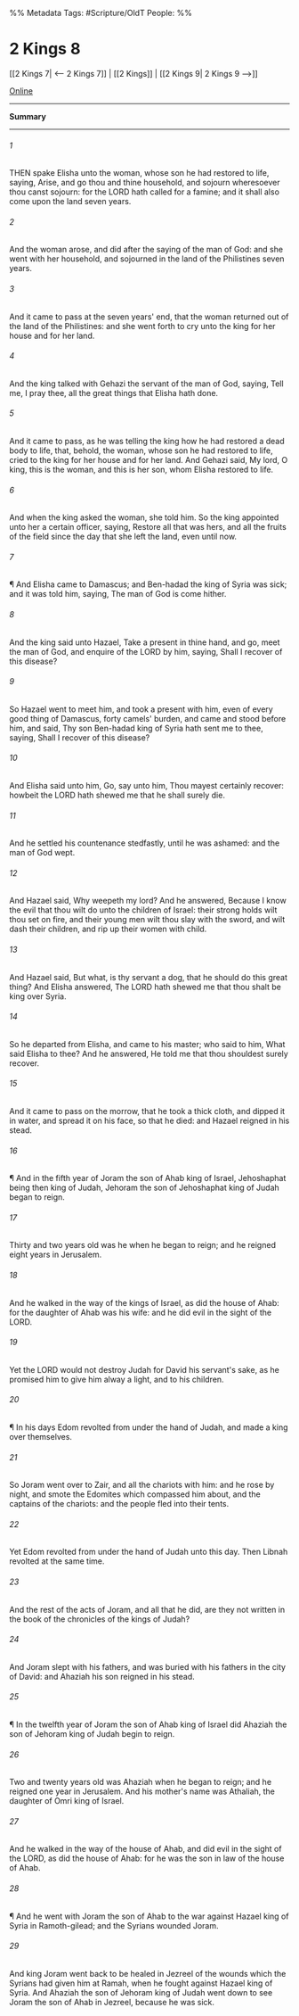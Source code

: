 

%% Metadata
Tags: #Scripture/OldT
People: 
%%
# 2 Kings 8
[[2 Kings 7| <-- 2 Kings 7]] | [[2 Kings]] | [[2 Kings 9| 2 Kings 9 -->]]

[Online](https://churchofjesuschrist.org/study/scriptures/ot/2-kgs/8?lang=eng)

---
__Summary__



---

###### 1
THEN spake Elisha unto the woman, whose son he had restored to life, saying, Arise, and go thou and thine household, and sojourn wheresoever thou canst sojourn: for the LORD hath called for a famine; and it shall also come upon the land seven years.
###### 2
And the woman arose, and did after the saying of the man of God: and she went with her household, and sojourned in the land of the Philistines seven years.
###### 3
And it came to pass at the seven years' end, that the woman returned out of the land of the Philistines: and she went forth to cry unto the king for her house and for her land.
###### 4
And the king talked with Gehazi the servant of the man of God, saying, Tell me, I pray thee, all the great things that Elisha hath done.
###### 5
And it came to pass, as he was telling the king how he had restored a dead body to life, that, behold, the woman, whose son he had restored to life, cried to the king for her house and for her land.  And Gehazi said, My lord, O king, this is the woman, and this is her son, whom Elisha restored to life.
###### 6
And when the king asked the woman, she told him.  So the king appointed unto her a certain officer, saying, Restore all that was hers, and all the fruits of the field since the day that she left the land, even until now.
###### 7
¶ And Elisha came to Damascus; and Ben-hadad the king of Syria was sick; and it was told him, saying, The man of God is come hither.
###### 8
And the king said unto Hazael, Take a present in thine hand, and go, meet the man of God, and enquire of the LORD by him, saying, Shall I recover of this disease?
###### 9
So Hazael went to meet him, and took a present with him, even of every good thing of Damascus, forty camels' burden, and came and stood before him, and said, Thy son Ben-hadad king of Syria hath sent me to thee, saying, Shall I recover of this disease?
###### 10
And Elisha said unto him, Go, say unto him, Thou mayest certainly recover: howbeit the LORD hath shewed me that he shall surely die.
###### 11
And he settled his countenance stedfastly, until he was ashamed: and the man of God wept.
###### 12
And Hazael said, Why weepeth my lord?  And he answered, Because I know the evil that thou wilt do unto the children of Israel: their strong holds wilt thou set on fire, and their young men wilt thou slay with the sword, and wilt dash their children, and rip up their women with child.
###### 13
And Hazael said, But what, is thy servant a dog, that he should do this great thing?  And Elisha answered, The LORD hath shewed me that thou shalt be king over Syria.
###### 14
So he departed from Elisha, and came to his master; who said to him, What said Elisha to thee?  And he answered, He told me that thou shouldest surely recover.
###### 15
And it came to pass on the morrow, that he took a thick cloth, and dipped it in water, and spread it on his face, so that he died: and Hazael reigned in his stead.
###### 16
¶ And in the fifth year of Joram the son of Ahab king of Israel, Jehoshaphat being then king of Judah, Jehoram the son of Jehoshaphat king of Judah began to reign.
###### 17
Thirty and two years old was he when he began to reign; and he reigned eight years in Jerusalem.
###### 18
And he walked in the way of the kings of Israel, as did the house of Ahab: for the daughter of Ahab was his wife: and he did evil in the sight of the LORD.
###### 19
Yet the LORD would not destroy Judah for David his servant's sake, as he promised him to give him alway a light, and to his children.
###### 20
¶ In his days Edom revolted from under the hand of Judah, and made a king over themselves.
###### 21
So Joram went over to Zair, and all the chariots with him: and he rose by night, and smote the Edomites which compassed him about, and the captains of the chariots: and the people fled into their tents.
###### 22
Yet Edom revolted from under the hand of Judah unto this day.  Then Libnah revolted at the same time.
###### 23
And the rest of the acts of Joram, and all that he did, are they not written in the book of the chronicles of the kings of Judah?
###### 24
And Joram slept with his fathers, and was buried with his fathers in the city of David: and Ahaziah his son reigned in his stead.
###### 25
¶ In the twelfth year of Joram the son of Ahab king of Israel did Ahaziah the son of Jehoram king of Judah begin to reign.
###### 26
Two and twenty years old was Ahaziah when he began to reign; and he reigned one year in Jerusalem.  And his mother's name was Athaliah, the daughter of Omri king of Israel.
###### 27
And he walked in the way of the house of Ahab, and did evil in the sight of the LORD, as did the house of Ahab: for he was the son in law of the house of Ahab.
###### 28
¶ And he went with Joram the son of Ahab to the war against Hazael king of Syria in Ramoth-gilead; and the Syrians wounded Joram.
###### 29
And king Joram went back to be healed in Jezreel of the wounds which the Syrians had given him at Ramah, when he fought against Hazael king of Syria.  And Ahaziah the son of Jehoram king of Judah went down to see Joram the son of Ahab in Jezreel, because he was sick.



